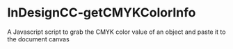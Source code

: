 # InDesignCC-getCMYKColorInfo
A Javascript script to grab the CMYK color value of an object and paste it to the document canvas
